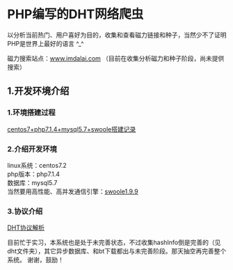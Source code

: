 # PHP编写的DHT网络爬虫  

以分析当前热门、用户喜好为目的，收集和查看磁力链接和种子，当然少不了证明PHP是世界上最好的语言 ^_^  

磁力搜索站点：www.imdalai.com （目前在收集分析磁力和种子阶段，尚未提供搜索）  

## 1.开发环境介绍 

### 1.环境搭建过程   

[centos7+php7.1.4+mysql5.7+swoole搭建记录](https://dalaizhao.github.io/2017/05/23/centos7-php7-1-4-mysql5-7-swoole%E6%90%AD%E5%BB%BA%E8%AE%B0%E5%BD%95/)  

### 2.介绍开发环境

linux系统：centos7.2   
php版本：php7.1.4     
数据库：mysql5.7     
当然要用高性能、高并发通信引擎：[swoole1.9.9](https://github.com/swoole/swoole-src)      

### 3.协议介绍  

[DHT协议解析](https://github.com/dalaizhao/PhpSpider_Magnet-BitTorrent/blob/master/dht_readme.md)   

目前忙于实习，本系统也是处于未完善状态，不过收集hashInfo倒是完善的（见dht文件夹），其它异步数据库、和bt下载都出与未完善阶段。那天抽空再完善整个系统。  谢谢，鼓励！  




